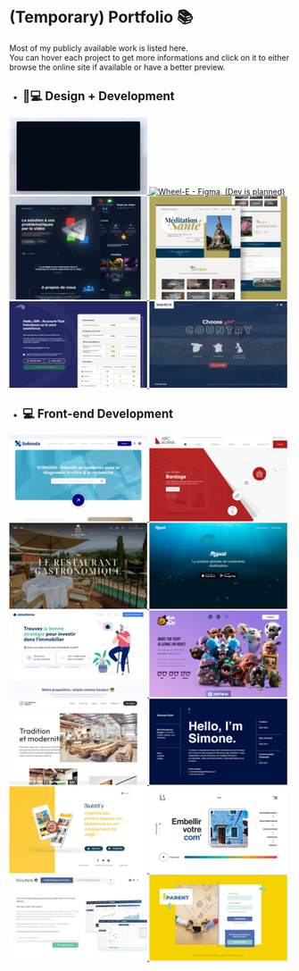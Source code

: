 # (Temporary) Portfolio 📚

Most of my publicly available work is listed here.  
You can hover each project to get more informations and click on it to either browse the online site if available or have a better preview.

-   ## 🎨💻 Design + Development

<a href="https://iaventure.fr/" target="_blank" title="IAventure - Astro, GSAP, Vanilla CSS">
    <img src="portfolio/iaventure.gif" alt="IAventure - Astro, GSAP, Vanilla CSS" width="49%" loading="lazy">
</a>
<a href="https://raw.githubusercontent.com/zathio/zathio/master/portfolio/wheel-e.gif" target="_blank" title="Wheel-E - Figma, (Dev is planned)">
    <img src="portfolio/wheel-e.gif" alt="Wheel-E - Figma, (Dev is planned)" width="49%" loading="lazy">
</a>
<a href="https://lumkinevision.fr/" target="_blank" title="Lumkine Vision - Astro, Tailwind CSS, Decap CMS">
    <img src="portfolio/lumkine-vision.webp" alt="Lumkine Vision - Astro, Tailwind CSS, Decap CMS" width="49%" loading="lazy">
</a>
<a href="https://meditationartdelarelation.fr/" target="_blank" title="Meditation Art de la Relation - Astro, Tailwind CSS">
    <img src="portfolio/meditation-art-de-la-relation.webp" alt="Meditation Art de la Relation - Astro, Tailwind CSS" width="49%" loading="lazy">
</a>
<a href="https://raw.githubusercontent.com/zathio/zathio/master/portfolio/international-sos.webp" target="_blank" title="International SOS | Form Page - HTML, CSS, Javascript">
    <img src="portfolio/international-sos.webp" alt="International SOS | Form Page - HTML, CSS, Javascript" width="49%" loading="lazy">
</a>
<a href="https://raw.githubusercontent.com/zathio/zathio/master/portfolio/road-rider-world.webp" target="_blank" title="Road Rider World - Sass (Scss)">
    <img src="portfolio/road-rider-world.webp" alt="Road Rider World - Sass (Scss)" width="49%" loading="lazy">
</a>

-   ## 💻 Front-end Development
<a href="https://sobioda.com/" target="_blank" title="Sobioda - Sass, Twig, Symfony">
    <img src="portfolio/sobioda.webp" alt="Sobioda - Sass, Twig, Symfony" width="49%" loading="lazy">
</a>
<a href="portfolio/abc-borne.webp" target="_blank" title="ABC Borne - Sass, Twig, Symfony">
    <img src="portfolio/abc-borne.webp" alt="ABC Borne - Sass, Twig, Symfony" width="49%" loading="lazy">
</a>
<a href="https://www.restaurantlasignoria.com/" target="_blank" title="Restaurant La Signoria - Astro, Tailwind CSS, Directus">
    <img src="portfolio/restaurant-la-signoria.webp" alt="Restaurant La Signoria - Astro, Tailwind CSS, Directus" width="49%" loading="lazy">
</a>
<a href="https://www.mapak.io/" target="_blank" title="Mapak - HTML, CSS, Javascript">
    <img src="portfolio/mapak.webp" alt="Mapak - HTML, CSS, Javascript" width="49%" loading="lazy">
</a>
<a href="https://www.simulimmo.com/" target="_blank" title="Simulimmo - Tailwind CSS, Vite">
    <img src="portfolio/simulimmo.webp" alt="Simulimmo - Tailwind CSS, Vite" width="49%" loading="lazy">
</a>
<a href="https://raw.githubusercontent.com/zathio/zathio/master/portfolio/what-the-fluff_full.webp" target="_blank" title="What The Fluff - HTML, CSS, Javascript">
    <img src="portfolio/what-the-fluff.webp" alt="What The Fluff - HTML, CSS, Javascript" width="49%" loading="lazy">
</a>
<a href="https://www.lesateliersduphil.net/" target="_blank" title="Les Ateliers Duphil - Sass (Scss)">
    <img src="portfolio/les-ateliers-duphil.webp" alt="Les Ateliers Duphil - Sass (Scss)" width="49%" loading="lazy">
</a>
<a href="https://simonekleindesign.online/" target="_blank" title="Simone Klein Portfolio - Tailwind CSS, Vite">
    <img src="portfolio/simone-klein.webp" alt="Simone Klein Portfolio - Tailwind CSS, Vite" width="49%" loading="lazy">
</a>
<a href="https://raw.githubusercontent.com/zathio/zathio/master/portfolio/ouistity.webp" target="_blank" title="Ouistit'y - Vanilla CSS">
    <img src="portfolio/ouistity.webp" alt="Ouistit'y - Vanilla CSS" width="49%" loading="lazy">
</a>
<a href="https://raw.githubusercontent.com/zathio/zathio/master/portfolio/livo-agency.webp" target="_blank" title="Livo Agency - Sass (Scss)">
    <img src="portfolio/livo-agency.webp" alt="Livo Agency - Sass (Scss)" width="49%" loading="lazy">
</a>
<a href="https://raw.githubusercontent.com/zathio/zathio/master/portfolio/roadside.webp" target="_blank" title="Roadside EU - Tailwind CSS, Vite">
    <img src="portfolio/roadside.webp" alt="Roadside EU - Tailwind CSS, Vite" width="49%" loading="lazy">
</a>
<a href="https://app.lesiteduparent.com/" target="_blank" title="Le Site du Parent - Sass (Scss)">
    <img src="portfolio/le-site-du-parent.webp" alt="Le Site du Parent - Sass (Scss)" width="49%" loading="lazy">
</a>
